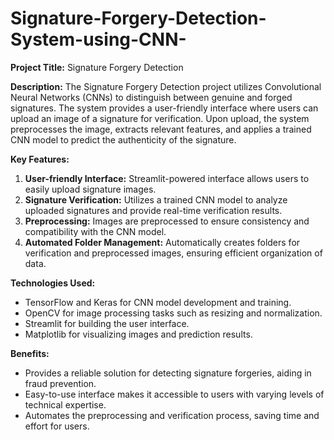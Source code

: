 # Signature-Forgery-Detection-System-using-CNN-

**Project Title:** Signature Forgery Detection

**Description:**
The Signature Forgery Detection project utilizes Convolutional Neural Networks (CNNs) to distinguish between genuine and forged signatures. The system provides a user-friendly interface where users can upload an image of a signature for verification. Upon upload, the system preprocesses the image, extracts relevant features, and applies a trained CNN model to predict the authenticity of the signature.

**Key Features:**
1. **User-friendly Interface:** Streamlit-powered interface allows users to easily upload signature images.
2. **Signature Verification:** Utilizes a trained CNN model to analyze uploaded signatures and provide real-time verification results.
3. **Preprocessing:** Images are preprocessed to ensure consistency and compatibility with the CNN model.
4. **Automated Folder Management:** Automatically creates folders for verification and preprocessed images, ensuring efficient organization of data.

**Technologies Used:**
- TensorFlow and Keras for CNN model development and training.
- OpenCV for image processing tasks such as resizing and normalization.
- Streamlit for building the user interface.
- Matplotlib for visualizing images and prediction results.

**Benefits:**
- Provides a reliable solution for detecting signature forgeries, aiding in fraud prevention.
- Easy-to-use interface makes it accessible to users with varying levels of technical expertise.
- Automates the preprocessing and verification process, saving time and effort for users.
